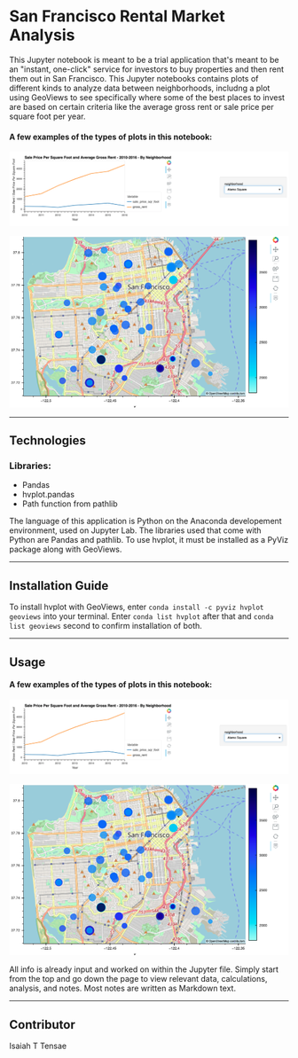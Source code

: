 # San Francisco Rental Market Analysis

This Jupyter notebook is meant to be a trial application that's meant to be an "instant, one-click" service for investors to buy properties and then rent them out in San Francisco. This Jupyter notebooks contains plots of different kinds to analyze data between neighborhoods, includng a plot using GeoViews to see specifically where some of the best places to invest are based on certain criteria like the average gross rent or sale price per square foot per year.

#### A few examples of the types of plots in this notebook:

![A screenshot depicts the resulting plot.](Starter_Code/Images/pricing-info-by-neighborhood.png)

![A screenshot depicts the resulting plot.](Starter_Code/Images/6-4-geoviews-plot.png)


---

## Technologies

### Libraries:
* Pandas
* hvplot.pandas
* Path function from pathlib

The language of this application is Python on the Anaconda developement environment, used on Jupyter Lab. The libraries used that come with Python are Pandas and pathlib. To use hvplot, it must be installed as a PyViz package along with GeoViews.

---

## Installation Guide

To install hvplot with GeoViews, enter `conda install -c pyviz hvplot geoviews` into your terminal.
Enter `conda list hvplot` after that and `conda list geoviews` second to confirm installation of both.

---

## Usage

#### A few examples of the types of plots in this notebook:

![A screenshot depicts the resulting plot.](Starter_Code/Images/pricing-info-by-neighborhood.png)

![A screenshot depicts the resulting plot.](Starter_Code/Images/6-4-geoviews-plot.png)


All info is already input and worked on within the Jupyter file. Simply start from the top and go down the page to view relevant data, calculations, analysis, and notes. Most notes are written as Markdown text.

---

## Contributor

Isaiah T Tensae